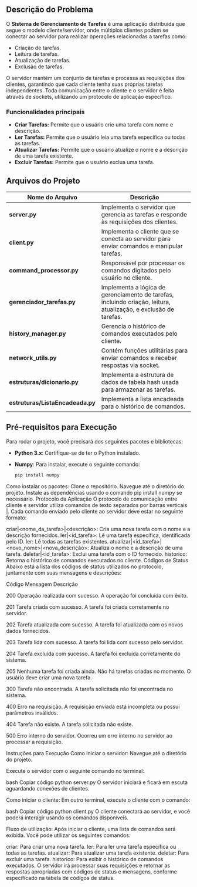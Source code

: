## Descrição do Problema
O **Sistema de Gerenciamento de Tarefas** é uma aplicação distribuída que segue o modelo cliente/servidor, onde múltiplos clientes podem se conectar ao servidor para realizar operações relacionadas a tarefas como:
- Criação de tarefas.
- Leitura de tarefas.
- Atualização de tarefas.
- Exclusão de tarefas.

O servidor mantém um conjunto de tarefas e processa as requisições dos clientes, garantindo que cada cliente tenha suas próprias tarefas independentes. Toda comunicação entre o cliente e o servidor é feita através de sockets, utilizando um protocolo de aplicação específico.

### Funcionalidades principais
- **Criar Tarefas:** Permite que o usuário crie uma tarefa com nome e descrição.
- **Ler Tarefas:** Permite que o usuário leia uma tarefa específica ou todas as tarefas.
- **Atualizar Tarefas:** Permite que o usuário atualize o nome e a descrição de uma tarefa existente.
- **Excluir Tarefas:** Permite que o usuário exclua uma tarefa.

## Arquivos do Projeto

| Nome do Arquivo      | Descrição |
|----------------------|-----------|
| **server.py**         | Implementa o servidor que gerencia as tarefas e responde às requisições dos clientes. |
| **client.py**         | Implementa o cliente que se conecta ao servidor para enviar comandos e manipular tarefas. |
| **command_processor.py** | Responsável por processar os comandos digitados pelo usuário no cliente. |
| **gerenciador_tarefas.py** | Implementa a lógica de gerenciamento de tarefas, incluindo criação, leitura, atualização, e exclusão de tarefas. |
| **history_manager.py** | Gerencia o histórico de comandos executados pelo cliente. |
| **network_utils.py**  | Contém funções utilitárias para enviar comandos e receber respostas via socket. |
| **estruturas/dicionario.py** | Implementa a estrutura de dados de tabela hash usada para armazenar as tarefas. |
| **estruturas/ListaEncadeada.py** | Implementa a lista encadeada para o histórico de comandos. |

## Pré-requisitos para Execução
Para rodar o projeto, você precisará dos seguintes pacotes e bibliotecas:

- **Python 3.x**: Certifique-se de ter o Python instalado.
- **Numpy**: Para instalar, execute o seguinte comando:

  ```bash
  pip install numpy
Como instalar os pacotes:
Clone o repositório.
Navegue até o diretório do projeto.
Instale as dependências usando o comando pip install numpy se necessário.
Protocolo da Aplicação
O protocolo de comunicação entre cliente e servidor utiliza comandos de texto separados por barras verticais |. Cada comando enviado pelo cliente ao servidor deve estar no seguinte formato:

criar|<nome_da_tarefa>|<descrição>: Cria uma nova tarefa com o nome e a descrição fornecidos.
ler|<id_tarefa>: Lê uma tarefa específica, identificada pelo ID.
ler: Lê todas as tarefas existentes.
atualizar|<id_tarefa>|<novo_nome>|<nova_descrição>: Atualiza o nome e a descrição de uma tarefa.
deletar|<id_tarefa>: Exclui uma tarefa com o ID fornecido.
historico: Retorna o histórico de comandos executados no cliente.
Códigos de Status
Abaixo está a lista dos códigos de status utilizados no protocolo, juntamente com suas mensagens e descrições:

Código	Mensagem	Descrição

200	Operação realizada com sucesso.	A operação foi concluída com êxito.

201	Tarefa criada com sucesso.	A tarefa foi criada corretamente no servidor.

202	Tarefa atualizada com sucesso.	A tarefa foi atualizada com os novos dados fornecidos.

203	Tarefa lida com sucesso.	A tarefa foi lida com sucesso pelo servidor.

204	Tarefa excluída com sucesso.	A tarefa foi excluída corretamente do sistema.

205	Nenhuma tarefa foi criada ainda.	Não há tarefas criadas no momento. O usuário deve criar uma nova tarefa.

300	Tarefa não encontrada.	A tarefa solicitada não foi encontrada no sistema.

400	Erro na requisição.	A requisição enviada está incompleta ou possui parâmetros inválidos.

404	Tarefa não existe.	A tarefa solicitada não existe.

500	Erro interno do servidor.	Ocorreu um erro interno no servidor ao processar a requisição.

Instruções para Execução
Como iniciar o servidor:
Navegue até o diretório do projeto.

Execute o servidor com o seguinte comando no terminal:

bash
Copiar código
python server.py
O servidor iniciará e ficará em escuta aguardando conexões de clientes.

Como iniciar o cliente:
Em outro terminal, execute o cliente com o comando:

bash
Copiar código
python client.py
O cliente conectará ao servidor, e você poderá interagir usando os comandos disponíveis.

Fluxo de utilização:
Após iniciar o cliente, uma lista de comandos será exibida. Você pode utilizar os seguintes comandos:

criar: Para criar uma nova tarefa.
ler: Para ler uma tarefa específica ou todas as tarefas.
atualizar: Para atualizar uma tarefa existente.
deletar: Para excluir uma tarefa.
historico: Para exibir o histórico de comandos executados.
O servidor irá processar suas requisições e retornar as respostas apropriadas com códigos de status e mensagens, conforme especificado na tabela de códigos de status.